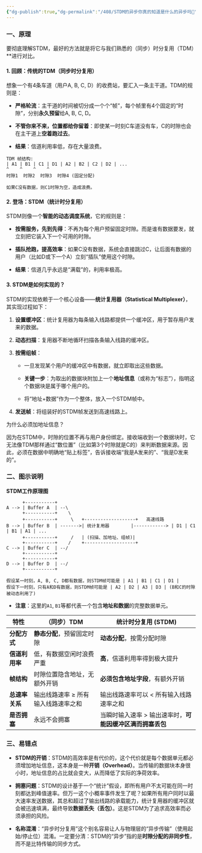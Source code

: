 ```yaml
---
{"dg-publish":true,"dg-permalink":"/408/STDM的异步你真的知道是什么的异步吗🤔","permalink":"/408/STDM的异步你真的知道是什么的异步吗🤔/","dgShowBacklinks":true,"dgShowLocalGraph":true,"dgShowInlineTitle":true}
---
```


### 一、原理

要彻底理解STDM，最好的方法就是将它与我们熟悉的（同步）时分复用（TDM）**进行对比。

#### 1. 回顾：传统的TDM（同步时分复用）

想象一个有4条车道（用户A, B, C, D）的收费站，要汇入一条主干道。TDM的规则是：

- **严格轮流**：主干道的时间被切分成一个个“帧”，每个帧里有4个固定的“时隙”，分别**永久预留**给A, B, C, D。
    
- **不管你来不来，位置都给你留着**：即使某一时刻C车道没有车，C的时隙也会在主干道上**空着跑过去**。
    
- **结果**：信道利用率低，存在大量浪费。
    

```
TDM 帧结构:
| A1 | B1 | C1 | D1 | A2 | B2 | C2 | D2 | ...
^    ^    ^    ^
时隙1  时隙2  时隙3  时隙4 (固定分配)

如果C没有数据，则C1时隙为空，造成浪费。
```

#### 2. 登场：STDM（统计时分复用）

STDM则像一个**智能的动态调度系统**，它的规则是：

- **按需服务，先到先得**：不再为每个用户预留固定时隙。而是谁有数据要发，就立刻把它装入下一个可用的时隙。
    
- **插队抢跑，提高效率**：如果C没有数据，系统会直接跳过C，让后面有数据的用户（比如D或下一个A）立刻“插队”使用这个时隙。
    
- **结果**：信道几乎永远是“满载”的，利用率极高。
    

#### 3. STDM是如何实现的？

STDM的实现依赖于一个核心设备——**统计复用器（Statistical Multiplexer）**，其实现过程如下：

1. **设置缓冲区**：统计复用器为每条输入线路都提供一个缓冲区，用于暂存用户发来的数据。
    
2. **动态扫描**：复用器不断地循环扫描各条输入线路的缓冲区。
    
3. **按需组帧**：
    
    - 一旦发现某个用户的缓冲区中有数据，就立即取出这些数据。
        
    - **关键一步**：为取出的数据块附加上一个**地址信息**（或称为“标志”），指明这个数据块是属于哪个用户的。
        
    - 将“地址+数据”作为一个整体，放入一个STDM帧中。
        
4. **发送帧**：将组装好的STDM帧发送到高速线路上。
    

为什么必须加地址信息？

因为在STDM中，时隙的位置不再与用户身份绑定。接收端收到一个数据块时，它无法像TDM那样通过“数位置”（比如第3个时隙就是C的）来判断数据来源。因此，必须在数据中明确地“贴上标签”，告诉接收端“我是A发来的”、“我是D发来的”。

### 二、图示说明

**STDM工作原理图**

```
      +-----------+
A --> | Buffer A  | --\
      +-----------+    \
      +-----------+     \   +-------------------+   高速线路
B --> | Buffer B  | ------->| 统计复用器        |------------> | D1 | C1 | B1 | A1 | ...
      +-----------+     /   | (扫描、加地址、组帧)|
      +-----------+    /    +-------------------+
C --> | Buffer C  | --/
      +-----------+
      +-----------+
D --> | Buffer D  | --/
      +-----------+

假设某一时刻，A, B, C, D都有数据，则STDM帧可能是 | A1 | B1 | C1 | D1 |
假设下一时刻，只有A和D有数据，则STDM帧可能是 | A2 | D2 | A3 | D3 | (B和C的时隙被动态利用了)
```

- **注意**：这里的`A1`, `B1`等都代表一个包含**地址和数据**的完整数据单元。

|特性|（同步）TDM|统计时分复用 (STDM)|
|---|---|---|
|**分配方式**|**静态分配**，预留固定时隙|**动态分配**，按需分配时隙|
|**信道利用率**|低，有数据空闲时浪费严重|**高**，信道利用率得到极大提升|
|**帧结构**|时隙位置隐含地址，无额外开销|**必须包含地址字段**，有额外开销|
|**总速率关系**|输出线路速率 ≥ 所有输入线路速率之和|输出线路速率可以 < 所有输入线路速率之和|
|**是否拥塞**|永远不会拥塞|当瞬时输入速率 > 输出速率时，**可能因缓冲区满而拥塞丢包**|
### 三、易错点

- **STDM的开销**：STDM的高效率是有代价的，这个代价就是每个数据单元都必须增加地址信息，这本身是一种**开销（Overhead）**。当传输的数据块本身很小时，地址信息的占比就会变大，从而降低了实际的净荷效率。
    
- **拥塞问题**：STDM的设计基于一个“统计”假设，即所有用户不太可能在同一时刻都达到峰值速率。但万一这个小概率事件发生了呢？如果所有用户同时以最大速率发送数据，其总和超过了输出线路的承载能力，统计复用器的缓冲区就会被迅速填满，最终导致**数据丢失（丢包）**。这是STDM为了追求高效率而必须承担的风险。
    
- **名称混淆**：“异步时分复用”这个别名容易让人与物理层的“异步传输”（使用起始/停止位）混淆。一定要分清：STDM的“异步”指的是**时隙分配的非同步性**，而不是比特传输的同步方式。
